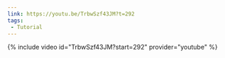 ```yaml
---
link: https://youtu.be/TrbwSzf43JM?t=292
tags:
 - Tutorial
---
```

{% include video id="TrbwSzf43JM?start=292" provider="youtube" %}
